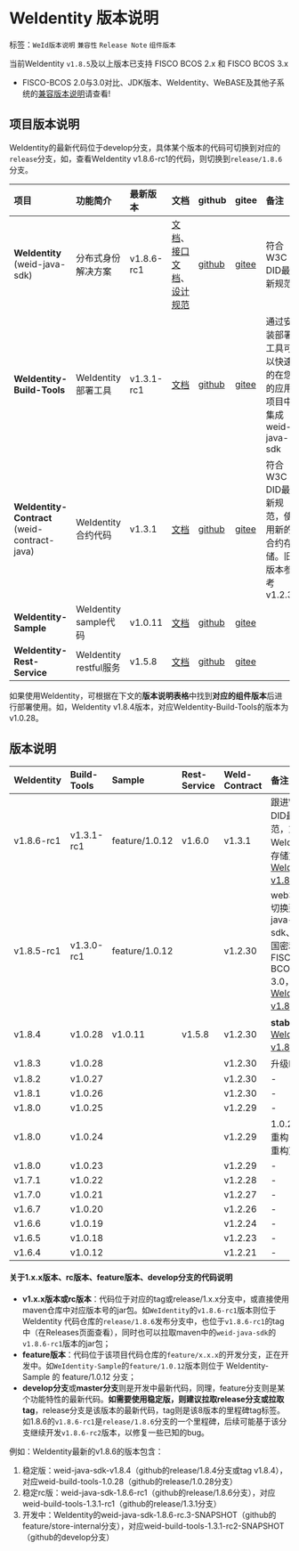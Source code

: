# WeIdentity 版本说明

标签：``WeId版本说明`` ``兼容性`` ``Release Note`` ``组件版本``


当前WeIdentity `v1.8.5`及以上版本已支持 FISCO BCOS 2.x 和 FISCO BCOS 3.x
- FISCO-BCOS 2.0与3.0对比、JDK版本、WeIdentity、WeBASE及其他子系统的[兼容版本说明](https://fisco-bcos-documentation.readthedocs.io/zh_CN/latest/docs/compatibility.html)请查看!

## 项目版本说明

WeIdentity的最新代码位于develop分支，具体某个版本的代码可切换到对应的`release`分支，如，查看WeIdentity v1.8.6-rc1的代码，则切换到`release/1.8.6`分支。

| 项目   |  功能简介      | 最新版本          |   文档    | github  | gitee | 备注 |
| :----    | :----          | :----           | :----    |  :----    |  :---- |:---- |
| **WeIdentity** (weid-java-sdk) |  分布式身份解决方案 |     v1.8.6-rc1    | [文档](https://weidentity.readthedocs.io/zh_CN/latest/)、[接口文档](https://weidentity.readthedocs.io/projects/javasdk/zh_CN/latest/docs/weidentity-java-sdk-doc.html)、 [设计规范](https://weidentity.readthedocs.io/zh_CN/latest/docs/weidentity-spec.html)  | [github](https://github.com/WeBankBlockchain/WeIdentity)  | [gitee](https://gitee.com/WeBank/WeIdentity)  | 符合W3C DID最新规范  |
| **WeIdentity-Build-Tools** |  WeIdentity部署工具 |     v1.3.1-rc1    | [文档](https://weidentity.readthedocs.io/zh_CN/latest/docs/weidentity-installation-by-web.html)  | [github](https://github.com/WeBankBlockchain/WeIdentity-Build-Tools)  | [gitee](https://gitee.com/WeBank/WeIdentity-Build-Tools)  | 通过安装部署工具可以快速的在您的应用项目中集成weid-java-sdk  |
| **WeIdentity-Contract** (weid-contract-java) |  WeIdentity 合约代码 |     v1.3.1    | [文档](https://weidentity.readthedocs.io/zh_CN/latest/docs/weidentity-contract-design.html)  | [github](https://github.com/WeBankBlockchain/WeIdentity-Contract)  | [gitee](https://gitee.com/WeBank/WeIdentity-Contract)  | 符合W3C DID最新规范，使用新的合约存储。旧版本参考v1.2.30  |
| **WeIdentity-Sample** |  WeIdentity sample代码 |     v1.0.11    | [文档](https://weidentity.readthedocs.io/zh_CN/latest/docs/weidentity-sample-tryit.html)  | [github](https://github.com/WeBankBlockchain/WeIdentity-Sample)  | [gitee](https://gitee.com/WeBank/WeIdentity-Sample)  |   |
| **WeIdentity-Rest-Service** |  WeIdentity restful服务 |     v1.5.8    | [文档](https://weidentity.readthedocs.io/zh_CN/latest/docs/weidentity-rest-design.html)  | [github](https://github.com/WeBankBlockchain/WeIdentity-Rest-Service)  | [gitee](https://gitee.com/WeBank/WeIdentity-Rest-Service)  |   |


如果使用WeIdentity，可根据在下文的**版本说明表格**中找到**对应的组件版本**后进行部署使用。如，WeIdentity v1.8.4版本，对应WeIdentity-Build-Tools的版本为v1.0.28。


版本说明
--------

| WeIdentity |  Build-Tools  |  Sample  | Rest-Service | WeId-Contract | 备注 |
| :----    | :----     | :---- | :----|  :----|  :----|
|  v1.8.6-rc1 |  v1.3.1-rc1 |     feature/1.0.12     | v1.6.0    | v1.3.1  | 跟进W3C DID最新规范，重构WeId合约存储方式，[WeIdentity v1.8.6文档](https://weidentity.readthedocs.io/zh_CN/release-1.8.6/) |
|  v1.8.5-rc1  |  v1.3.0-rc1   |    feature/1.0.12    |    | v1.2.30  | web3sdk切换到java-sdk、支持国密和FISCO BCOS 3.0，[WeIdentity v1.8.5文档](https://weidentity.readthedocs.io/zh_CN/release-1.8.5/) |
|  v1.8.4  |  v1.0.28  |  v1.0.11    | v1.5.8     | v1.2.30 | **stable版**，[WeIdentity v1.8.4文档](https://weidentity.readthedocs.io/zh_CN/release-1.8.4/) |
|  v1.8.3  |  v1.0.28  |      |      | v1.2.30 | 升级log4j |
|  v1.8.2  |  v1.0.27  |      |      | v1.2.30 | - |
|  v1.8.1  |  v1.0.26  |      |      | v1.2.30 | - |
|  v1.8.0  |  v1.0.25  |      |      | v1.2.29 | - |
|  v1.8.0  |  v1.0.24  |      |      | v1.2.29 | 1.0.23的重构(前端重构)版本 |
|  v1.8.0  |  v1.0.23  |      |      | v1.2.29 | - |
|  v1.7.1  |  v1.0.22  |      |      | v1.2.28 | - |
|  v1.7.0  |  v1.0.21  |      |      | v1.2.27 | - |
|  v1.6.7  |  v1.0.20  |      |      | v1.2.26 | - |
|  v1.6.6  |  v1.0.19  |      |      | v1.2.24 | - |
|  v1.6.5  |  v1.0.18  |      |      | v1.2.23 | - |
|  v1.6.4  |  v1.0.12  |      |      | v1.2.21 | - |


#### 关于1.x.x版本、rc版本、feature版本、develop分支的代码说明
- **v1.x.x版本或rc版本**：代码位于对应的tag或release/1.x.x分支中，或直接使用maven仓库中对应版本号的jar包。如`WeIdentity`的`v1.8.6-rc1`版本则位于 WeIdentity 代码仓库的`release/1.8.6`发布分支中，也位于`v1.8.6-rc1`的tag中（在Releases页面查看），同时也可以拉取maven中的`weid-java-sdk`的`v1.8.6-rc1`版本的jar包；
- **feature版本**：代码位于该项目代码仓库的`feature/x.x.x`的开发分支，正在开发中。如`WeIdentity-Sample`的`feature/1.0.12`版本则位于 WeIdentity-Sample 的 feature/1.0.12 分支；
- **develop分支**或**master分支**则是开发中最新代码，同理，feature分支则是某个功能特性的最新代码。**如需要使用稳定版，则建议拉取release分支或拉取tag**，release分支是该版本的最新代码，tag则是该8版本的里程碑tag标签。如1.8.6的`v1.8.6-rc1`是`release/1.8.6`分支的一个里程碑，后续可能基于该分支继续开发`v1.8.6-rc2`版本，以修复一些已知的bug。

例如：WeIdentity最新的v1.8.6的版本包含：
1. 稳定版：weid-java-sdk-v1.8.4（github的release/1.8.4分支或tag v1.8.4），对应weid-build-tools-1.0.28（github的release/1.0.28分支）
2. 稳定rc版：weid-java-sdk-1.8.6-rc1（github的release/1.8.6分支），对应weid-build-tools-1.3.1-rc1（github的release/1.3.1分支）
3. 开发中：WeIdentity的weid-java-sdk-1.8.6-rc.3-SNAPSHOT（github的feature/store-internal分支），对应weid-build-tools-1.3.1-rc2-SNAPSHOT（github的develop分支）





